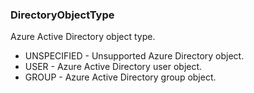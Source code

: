 ### DirectoryObjectType
Azure Active Directory object type.

- UNSPECIFIED - Unsupported Azure Directory object.
- USER - Azure Active Directory user object.
- GROUP - Azure Active Directory group object.
